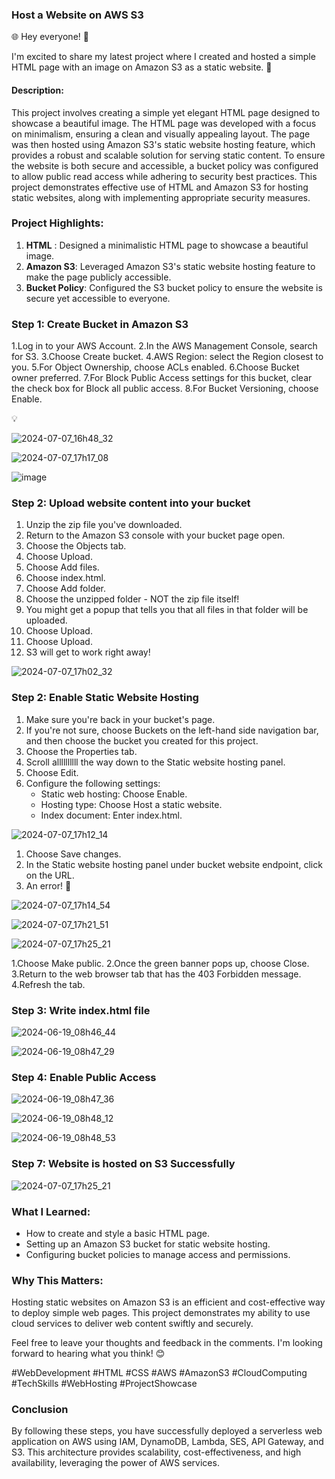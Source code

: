 
### Host a Website on AWS S3



🌐 Hey everyone! 👋

I'm excited to share my latest project where I created and hosted a simple HTML page with an image on Amazon S3 as a static website. 🎉


#### Description:
This project involves creating a simple yet elegant HTML page designed to showcase a beautiful image. The HTML page was developed with a focus on minimalism, ensuring a clean and visually appealing layout. The page was then hosted using Amazon S3's static website hosting feature, which provides a robust and scalable solution for serving static content. To ensure the website is both secure and accessible, a bucket policy was configured to allow public read access while adhering to security best practices. This project demonstrates effective use of HTML and Amazon S3 for hosting static websites, along with implementing appropriate security measures.


### Project Highlights:

1. **HTML** : Designed a minimalistic HTML page to showcase a beautiful image.
2. **Amazon S3**: Leveraged Amazon S3's static website hosting feature to make the page publicly accessible.
3. **Bucket Policy**: Configured the S3 bucket policy to ensure the website is secure yet accessible to everyone.




### Step 1: Create Bucket in Amazon S3

1.Log in to your AWS Account.
2.In the AWS Management Console, search for S3.
3.Choose Create bucket.
4.AWS Region: select the Region closest to you.
5.For Object Ownership, choose ACLs enabled.
6.Choose Bucket owner preferred.
7.For Block Public Access settings for this bucket, clear the check box for Block all public access.
8.For Bucket Versioning, choose Enable.

💡

![2024-07-07_16h48_32](https://github.com/MdShafiurRahman0/host-a-website-on-aws-S3/assets/113176437/5dab4e3f-911f-45bb-ab40-eff51f4f5d89)

![2024-07-07_17h17_08](https://github.com/MdShafiurRahman0/host-a-website-on-aws-S3/assets/113176437/181ed07d-5754-40b3-aba1-298248af72d6)

![image](https://github.com/MdShafiurRahman0/host-a-website-on-aws-S3/assets/113176437/2da1daf8-a084-4183-838f-c141e9109826)





### Step 2: Upload website content into your bucket

1. Unzip the zip file you've downloaded.
3. Return to the Amazon S3 console with your bucket page open. 
4. Choose the Objects tab.
5. Choose Upload.
6. Choose Add files.
7. Choose index.html.
8. Choose Add folder.
9. Choose the unzipped folder - NOT the zip file itself!
10. You might get a popup that tells you that all files in that folder will be uploaded. 
11. Choose Upload.
12. Choose Upload.
13. S3 will get to work right away!
    
![2024-07-07_17h02_32](https://github.com/MdShafiurRahman0/host-a-website-on-aws-S3/assets/113176437/74e67f2e-14e0-49b1-ba57-6b748cb1b068)




### Step 2: Enable Static Website Hosting

1. Make sure you're back in your bucket's page. 
2. If you're not sure, choose Buckets on the left-hand side navigation bar, and then choose the bucket you created for this project.
3. Choose the Properties tab.
4. Scroll allllllllll the way down to the Static website hosting panel.
5. Choose Edit.
6. Configure the following settings:
    - Static web hosting: Choose Enable.
    - Hosting type: Choose Host a static website.
    - Index document: Enter index.html.
  
      
![2024-07-07_17h12_14](https://github.com/MdShafiurRahman0/host-a-website-on-aws-S3/assets/113176437/69312c51-f83f-4212-8827-c5bb5501e981)




1. Choose Save changes.
2. In the Static website hosting panel under bucket website endpoint, click on the URL.
3. An error! 👀

![2024-07-07_17h14_54](https://github.com/MdShafiurRahman0/host-a-website-on-aws-S3/assets/113176437/90863730-462d-4143-bffb-a0066c945f24)







![2024-07-07_17h21_51](https://github.com/MdShafiurRahman0/host-a-website-on-aws-S3/assets/113176437/3ab23cb8-56da-4d77-8cc3-dcc40c051fa0)




![2024-07-07_17h25_21](https://github.com/MdShafiurRahman0/host-a-website-on-aws-S3/assets/113176437/139c26e7-7991-4a37-986a-de2d5eed22a1)



1.Choose Make public.
2.Once the green banner pops up, choose Close.
3.Return to the web browser tab that has the 403 Forbidden message.
4.Refresh the tab.



### Step 3: Write index.html file

![2024-06-19_08h46_44](https://github.com/MdShafiurRahman0/static-website-hosted-on-aws-S3-bucket/assets/113176437/3ec33b99-af7d-40a6-971f-4c10200673fb)



![2024-06-19_08h47_29](https://github.com/MdShafiurRahman0/static-website-hosted-on-aws-S3-bucket/assets/113176437/ecfc33c1-2e53-40bd-93b7-62bf69eb42a5)




### Step 4: Enable Public Access


![2024-06-19_08h47_36](https://github.com/MdShafiurRahman0/static-website-hosted-on-aws-S3-bucket/assets/113176437/be9825cc-9e75-40ba-a5c4-fc22c433bca7)


![2024-06-19_08h48_12](https://github.com/MdShafiurRahman0/static-website-hosted-on-aws-S3-bucket/assets/113176437/a5702d07-0375-47ab-9217-22da2f3b21c6)


![2024-06-19_08h48_53](https://github.com/MdShafiurRahman0/static-website-hosted-on-aws-S3-bucket/assets/113176437/fa80c3db-ef01-4cf5-b5b6-c3d1da9b0250)







### Step 7: Website is hosted on S3 Successfully 


![2024-07-07_17h25_21](https://github.com/MdShafiurRahman0/host-a-website-on-aws-S3/assets/113176437/3fa64177-40e3-4709-91ee-987d00de69c0)


### What I Learned:

- How to create and style a basic HTML page.
- Setting up an Amazon S3 bucket for static website hosting.
- Configuring bucket policies to manage access and permissions.

### Why This Matters:

Hosting static websites on Amazon S3 is an efficient and cost-effective way to deploy simple web pages. This project demonstrates my ability to use cloud services to deliver web content swiftly and securely.



Feel free to leave your thoughts and feedback in the comments. I'm looking forward to hearing what you think! 😊

#WebDevelopment #HTML #CSS #AWS #AmazonS3 #CloudComputing #TechSkills #WebHosting #ProjectShowcase


### Conclusion
By following these steps, you have successfully deployed a serverless web application on AWS using IAM, DynamoDB, Lambda, SES, API Gateway, and S3. This architecture provides scalability, cost-effectiveness, and high availability, leveraging the power of AWS services.
